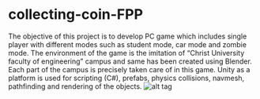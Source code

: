 # collecting-coin-FPP
The objective of this project is to develop PC game which includes single
player with different modes such as student mode, car mode and zombie mode. The
environment of the game is the imitation of “Christ University faculty of engineering”
campus and same has been created using Blender. Each part of the campus is precisely
taken care of in this game. Unity as a platform is used for scripting (C#), prefabs,
physics collisions, navmesh, pathfinding and rendering of the objects.
![alt tag](https://raw.githubusercontent.com/SergeyMakeev/ArcadeCarPhysics/master/ArcadeCarPhysics.gif)
